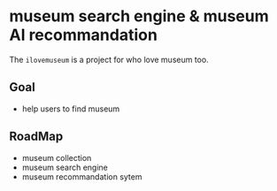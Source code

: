 # museum search engine & museum AI recommandation

The `ilovemuseum` is a project for who love museum too.


## Goal

 - help users to find  museum


## RoadMap

 - museum collection
 - museum search engine
 - museum recommandation sytem


